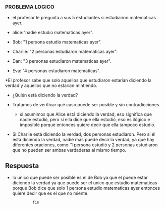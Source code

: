 ### PROBLEMA LOGICO


* el profesor le pregunta a sus 5 estudiantes si estudiarion matematicas ayer.


* alice:"nadie estudio matematicas ayer".

* Bob: "1 persona estudio matematicas ayer".

* Charlie: "2 personas estudiaron matematicas ayer".

* Dan: "3 personas estudiaron matematicas ayer".

* Eva: "4 personas estudiaron matematicas".

*El profesor sabe que solo aquellos que estudiaron estarían diciendo la verdad y aquellos que no estarían mintiendo.


* ¿Quién está diciendo la verdad?

* Tratamos de verificar qué caso puede ser posible y sin contradicciones.


  * si asumimos que Alice está diciendo la verdad, eso significa que nadie
estudió, pero si ella dice que ella estudió, eso es ilógico e imposible porque entonces quiere decir que ella tampoco estudio.


* Si Charlie está diciendo la verdad, dos personas estudiaron. Pero si él está diciendo la verdad, nadie más puede decir la verdad, ya que hay diferentes oraciones, como '1 persona estudió  y 2 personas estudiaron  que no pueden ser ambas verdaderas al mismo tiempo.


## Respuesta


* lo unico que puede ser posible es el de Bob ya que el puede estar diciendo la verdad
ya que puede ser el unico que estudio matematicas
porque Bob dice que solo 1 persona estudio matematicas ayer entonces quiere decir que 
es el que no miente.

        
               fin


